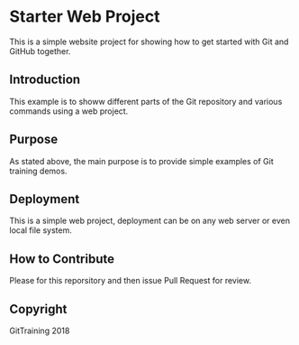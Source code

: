 # Starter Web Project

This is a  simple website project for showing how to get started with Git and GitHub together.

## Introduction

This example is to showw different parts of the Git repository and various commands using a web project.

## Purpose

As stated above, the main purpose is to provide simple examples of Git training demos.

## Deployment

This is a  simple web project, deployment can be on any web server or even local file system.

## How to Contribute

Please for this reporsitory and then issue Pull Request for review.

## Copyright

GitTraining 2018
